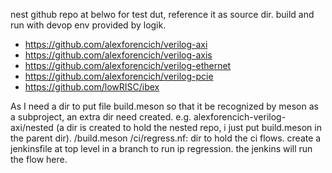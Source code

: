 nest github repo at belwo for test dut, reference it as source dir. build and run with devop env provided by logik.

- https://github.com/alexforencich/verilog-axi
- https://github.com/alexforencich/verilog-axis
- https://github.com/alexforencich/verilog-ethernet
- https://github.com/alexforencich/verilog-pcie
- https://github.com/lowRISC/ibex


As I need a dir to put file build.meson so that it be recognized by meson as a subproject, an extra dir need created. e.g. 
alexforencich-verilog-axi/nested (a dir is created to hold the nested repo, i just put build.meson in the parent dir).
                         /build.meson
                         /ci/regress.nf: dir to hold the ci flows. create a jenkinsfile at top level in a branch to run ip regression. the jenkins will run the flow here.
